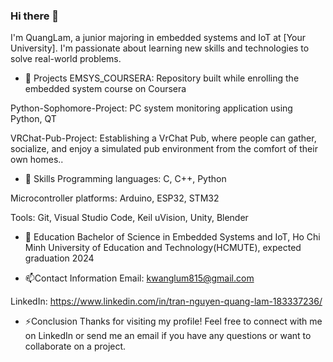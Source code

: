 ### Hi there 👋
I'm QuangLam, a junior majoring in embedded systems and IoT at [Your University]. I'm passionate about learning new skills and technologies to solve real-world problems.

- 🔭 Projects
EMSYS_COURSERA: Repository built while enrolling the embedded system course on Coursera

Python-Sophomore-Project: PC system monitoring application using Python, QT

VRChat-Pub-Project: Establishing a VrChat Pub, where people can gather, socialize, and enjoy a simulated pub environment from the comfort of their own homes..

- 🌱 Skills
Programming languages: C, C++, Python

Microcontroller platforms: Arduino, ESP32, STM32

Tools: Git, Visual Studio Code, Keil uVision, Unity, Blender

- :school: Education
Bachelor of Science in Embedded Systems and IoT, Ho Chi Minh University of Education and Technology(HCMUTE), expected graduation 2024

- 📫Contact Information
Email: kwanglum815@gmail.com

LinkedIn: https://www.linkedin.com/in/tran-nguyen-quang-lam-183337236/

- ⚡Conclusion
Thanks for visiting my profile! Feel free to connect with me on LinkedIn or send me an email if you have any questions or want to collaborate on a project.
